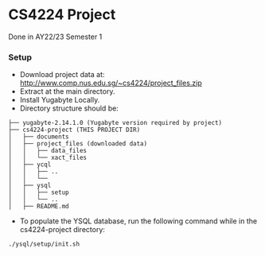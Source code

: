 # CS4224 Project 
Done in AY22/23 Semester 1

### Setup
* Download project data at: http://www.comp.nus.edu.sg/~cs4224/project_files.zip
* Extract at the main directory.
* Install Yugabyte Locally.
* Directory structure should be:
```
├── yugabyte-2.14.1.0 (Yugabyte version required by project)
├── cs4224-project (THIS PROJECT DIR)
│   ├── documents
│   ├── project_files (downloaded data)
│   │   ├── data_files
│   │   └── xact_files
│   ├── ycql
│   │   ├── ..
│   │   └── 
│   ├── ysql
│   │   ├── setup
│   │   └── ..
│   ├── README.md

```
* To populate the YSQL database, run the following command while in the cs4224-project directory:
```
./ysql/setup/init.sh
```

